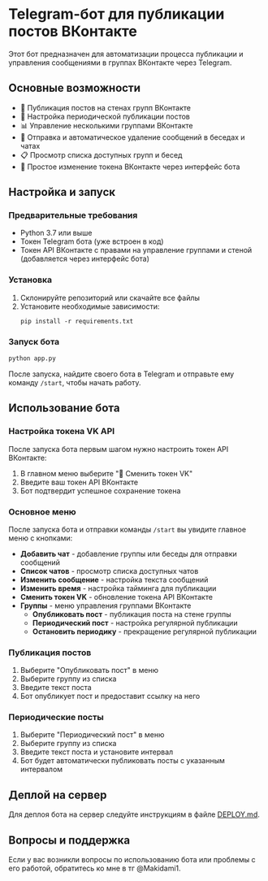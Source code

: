 # Telegram-бот для публикации постов ВКонтакте

Этот бот предназначен для автоматизации процесса публикации и управления сообщениями в группах ВКонтакте через Telegram.

## Основные возможности

- 📝 Публикация постов на стенах групп ВКонтакте
- 🔄 Настройка периодической публикации постов
- 📊 Управление несколькими группами ВКонтакте
- 💬 Отправка и автоматическое удаление сообщений в беседах и чатах
- 📋 Просмотр списка доступных групп и бесед
- 🔑 Простое изменение токена ВКонтакте через интерфейс бота

## Настройка и запуск

### Предварительные требования

- Python 3.7 или выше
- Токен Telegram бота (уже встроен в код)
- Токен API ВКонтакте с правами на управление группами и стеной (добавляется через интерфейс бота)

### Установка

1. Склонируйте репозиторий или скачайте все файлы
2. Установите необходимые зависимости:
   ```
   pip install -r requirements.txt
   ```

### Запуск бота

```bash
python app.py
```

После запуска, найдите своего бота в Telegram и отправьте ему команду `/start`, чтобы начать работу.

## Использование бота

### Настройка токена VK API

После запуска бота первым шагом нужно настроить токен API ВКонтакте:

1. В главном меню выберите "🔑 Сменить токен VK"
2. Введите ваш токен API ВКонтакте
3. Бот подтвердит успешное сохранение токена

### Основное меню

После запуска бота и отправки команды `/start` вы увидите главное меню с кнопками:

- **Добавить чат** - добавление группы или беседы для отправки сообщений
- **Список чатов** - просмотр списка доступных чатов
- **Изменить сообщение** - настройка текста сообщений
- **Изменить время** - настройка тайминга для публикации
- **Сменить токен VK** - обновление токена API ВКонтакте
- **Группы** - меню управления группами ВКонтакте
  - **Опубликовать пост** - публикация поста на стене группы
  - **Периодический пост** - настройка регулярной публикации
  - **Остановить периодику** - прекращение регулярной публикации

### Публикация постов

1. Выберите "Опубликовать пост" в меню
2. Выберите группу из списка
3. Введите текст поста
4. Бот опубликует пост и предоставит ссылку на него

### Периодические посты

1. Выберите "Периодический пост" в меню
2. Выберите группу из списка
3. Введите текст поста и установите интервал
4. Бот будет автоматически публиковать посты с указанным интервалом

## Деплой на сервер

Для деплоя бота на сервер следуйте инструкциям в файле [DEPLOY.md](DEPLOY.md).

## Вопросы и поддержка

Если у вас возникли вопросы по использованию бота или проблемы с его работой, обратитесь ко мне в тг @Makidami1. 
